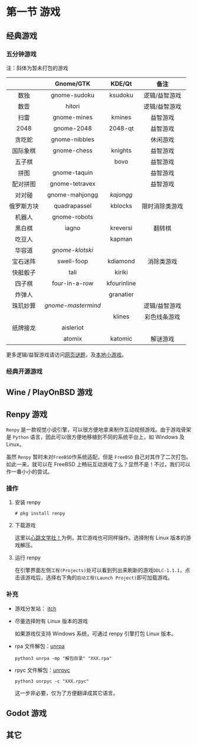 # 第一节 游戏

## 经典游戏

### 五分钟游戏

注：斜体为暂未打包的游戏

|       | Gnome/GTK          | KDE/Qt      | 备注      |
|:-----:|:------------------:|:-----------:|:-------:|
| 数独    | gnome-sudoku       | ksudoku     | 逻辑/益智游戏 |
| 数壹    | hitori             |             | 逻辑/益智游戏 |
| 扫雷    | gnome-mines        | kmines      | 益智游戏    |
| 2048  | gnome-2048         | 2048-qt     | 益智游戏    |
| 贪吃蛇   | gnome-nibbles      |             | 休闲游戏    |
| 国际象棋  | gnome-chess        | knights     | 益智游戏    |
| 五子棋   |                    | bovo        | 益智游戏    |
| 拼图    | gnome-taquin       |             | 益智游戏    |
| 配对拼图  | gnome-tetravex     |             | 益智游戏    |
| 对对碰   | gnome-mahjongg     | *kajongg*   |         |
| 俄罗斯方块 | quadrapassel       | kblocks     | 限时消除类游戏 |
| 机器人   | gnome-robots       |             |         |
| 黑白棋   | iagno              | kreversi    | 翻转棋     |
| 吃豆人   |                    | kapman      |         |
| 华容道   | *gnome-klotski*    |             |         |
| 宝石迷阵  | swell-foop         | kdiamond    | 消除类游戏   |
| 快艇骰子  | tali               | kiriki      |         |
| 四子棋   | four-in-a-row      | kfourinline |         |
| 炸弹人   |                    | granatier   |         |
| 珠玑妙算  | *gnome-mastermind* |             | 逻辑/益智游戏 |
|       |                    | klines      | 彩色线条游戏  |
| 纸牌接龙  | aisleriot          |             |         |
|       | atomix             | katomic     | 解谜游戏    |

更多逻辑/益智游戏请访问[网页谜题](https://cn.puzzle-sudoku.com/)，及[本地小游戏](https://gottcode.org/)。

### 经典开源游戏

## Wine / PlayOnBSD 游戏

## Renpy 游戏


`Renpy` 是一款视觉小说引擎，可以很方便地拿来制作互动视频游戏。由于游戏骨架是 `Python` 语言，因此可以很方便地移植到不同的系统平台上，如 Windows 及 Linux。

虽然 `Renpy` 暂时未对`FreeBSD`作系统适配，但是 `FreeBSD` 自己对其作了二次打包。如此一来，就可以在 FreeBSD 上畅玩互动游戏了么？显然不是！不过，我们可以作一番小小的尝试。


### 操作

1. 安装 renpy 

    `# pkg install renpy`
    
2. 下载游戏

    这里以[心跳文学社！](https://teamsalvato.itch.io/ddlc)为例，其它游戏也可同样操作。选择附有 Linux 版本的游戏解压。
    
3. 运行 renpy
    
    在引擎界面左侧`工程(Projects)`处可以看到列出来刷新的游戏`DDLC-1.1.1`，点击该游戏后，选择右下角的`启动工程(Launch Project)`即可加载游戏。

### 补充

- 游戏分发站： [itch](https://itch.io/)

- 尽量选择附有 Linux 版本的游戏

    如果游戏仅支持 Windows 系统，可通过 renpy 引擎打包 Linux 版本。
    
- rpa 文件解包：[unrpa](https://github.com/Lattyware/unrpa)

    `python3 unrpa -mp "解包目录" "XXX.rpa"`
    
- rpyc 文件解包：[unrpyc](https://github.com/CensoredUsername/unrpyc)

    `python3 unrpyc -c "XXX.rpyc"` 
    
    这一步非必要，仅为了方便翻译成其它语言。
    
## Godot 游戏

## 其它
